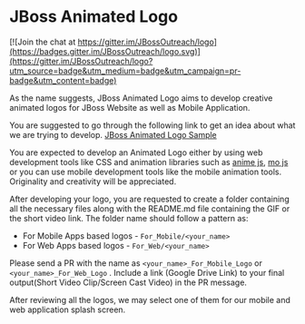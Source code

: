 # JBoss Animated Logo

[![Join the chat at https://gitter.im/JBossOutreach/logo](https://badges.gitter.im/JBossOutreach/logo.svg)](https://gitter.im/JBossOutreach/logo?utm_source=badge&utm_medium=badge&utm_campaign=pr-badge&utm_content=badge)

As the name suggests, JBoss Animated Logo aims to develop creative animated logos for JBoss Website as well as Mobile Application.

You are suggested to go through the following link to get an idea about what we are trying to develop. 
[JBoss Animated Logo Sample](https://drive.google.com/file/d/12iTkHnACR-u_1dMZbRuBp8uM77COn4HN/view?usp=sharing)

You are expected to develop an Animated Logo either by using web development tools like CSS and animation libraries such as [anime js](https://github.com/juliangarnier/anime), [mo js](https://github.com/legomushroom/mojs) or you can use mobile development tools like the mobile animation tools. Originality and creativity will be appreciated.

After developing your logo, you are requested to create a folder containing all the necessary files along with the README.md file containing the GIF or the short video link. The folder name should follow a pattern as:

- For Mobile Apps based logos - `For_Mobile/<your_name>`
- For Web Apps based logos - `For_Web/<your_name>`

Please send a PR with the name as `<your_name>_For_Mobile_Logo` or `<your_name>_For_Web_Logo` . Include a link (Google Drive Link) to your final output(Short Video Clip/Screen Cast Video) in the PR message.

After reviewing all the logos, we may select one of them for our mobile and web application splash screen.


